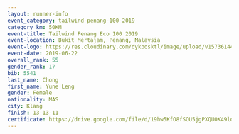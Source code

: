 ```yaml
--- 
layout: runner-info 
event_category: tailwind-penang-100-2019 
category_km: 50KM 
event-title: Tailwind Penang Eco 100 2019 
event-location: Bukit Mertajam, Penang, Malaysia 
event-logo: https://res.cloudinary.com/dykbosktl/image/upload/v1573614442/Logo/Logo_gqlzi3.jpg 
event-date: 2019-06-22 
overall_rank: 55
gender_rank: 17
bib: 5541
last_name: Chong
first_name: Yune Leng
gender: Female
nationality: MAS
city: Klang
finish: 13-13-11
certificate: https://drive.google.com/file/d/19hw5KfO8fSOU5jgPXQU0K49lqrrQh-UR/view?usp=sharing
--- 
```

